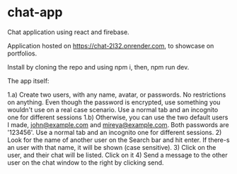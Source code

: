 # chat-app
Chat application using react and firebase.

Application hosted on https://chat-2l32.onrender.com, to showcase on portfolios.

Install by cloning the repo and using npm i, then, npm run dev.

The app itself:

1.a) Create two users, with any name, avatar, or passwords. No restrictions on anything. Even though the password is encrypted, use something you wouldn't use on a real case scenario. Use a normal tab and an incognito one for different sessions
1.b) Otherwise, you can use the two default users I made, john@example.com and mireya@example.com. Both passwords are '123456'. Use a normal tab and an incognito one for different sessions.
2) Look for the name of another user on the Search bar and hit enter. If there-s an user with that name, it will be shown (case sensitive).
3) Click on the user, and their chat will be listed. Click on it
4) Send a message to the other user on the chat window to the right by clicking send.
